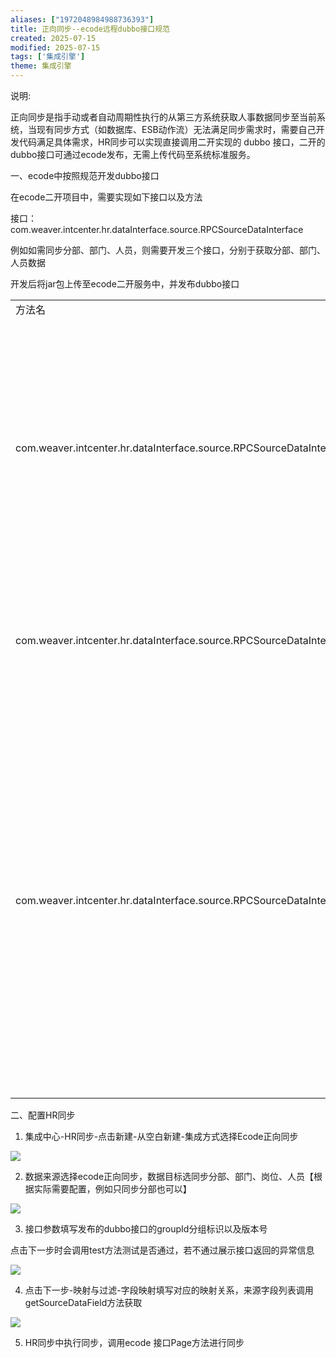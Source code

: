 ```yaml
---
aliases: ["1972048984988736393"]
title: 正向同步--ecode远程dubbo接口规范
created: 2025-07-15
modified: 2025-07-15
tags: ['集成引擎']
theme: 集成引擎
---
```


说明:

正向同步是指手动或者自动周期性执行的从第三方系统获取人事数据同步至当前系统，当现有同步方式（如数据库、ESB动作流）无法满足同步需求时，需要自己开发代码满足具体需求，HR同步可以实现直接调用二开实现的 dubbo 接口，二开的dubbo接口可通过ecode发布，无需上传代码至系统标准服务。

一、ecode中按照规范开发dubbo接口

在ecode二开项目中，需要实现如下接口以及方法

接口：com.weaver.intcenter.hr.dataInterface.source.RPCSourceDataInterface

例如如需同步分部、部门、人员，则需要开发三个接口，分别于获取分部、部门、人员数据

开发后将jar包上传至ecode二开服务中，并发布dubbo接口

|  |  |  |  |
| --- | --- | --- | --- |
| 方法名 | 入参 | 返回值 | 说明 |
| com.weaver.intcenter.hr.dataInterface.source.RPCSourceDataInterface#getSourceDataField |  | 接口返回字段列表 | 获取接口字段列表接口，用于设置字段映射，作用于【功能点1】截图 |
| com.weaver.intcenter.hr.dataInterface.source.RPCSourceDataInterface#page | 1. IPage> page 分页查询DTO  2. Map context 上下文信息 | com.weaver.intcenter.hr.dataInterface.pagination.IPage#setRecords写入实际数据返回值 | 分页获取数据 |
| com.weaver.intcenter.hr.dataInterface.source.RPCSourceDataInterface#test |  | 返回示例：  //return WeaResult.success(null);  //return WeaResult.fail("模拟失败场景",true); | 测试接口，可以编写测试逻辑用于验证和第三方系统网络是否正常等信息，返回错误信息作用于【功能点2】截图 |

二、配置HR同步

1. 集成中心-HR同步-点击新建-从空白新建-集成方式选择Ecode正向同步

![](88d456e78cd640c485aafaf41d2018e0.jpg)

2. 数据来源选择ecode正向同步，数据目标选同步分部、部门、岗位、人员【根据实际需要配置，例如只同步分部也可以】

![](cb7404fa9b6e69e75d885735fad365f6.jpg)

3. 接口参数填写发布的dubbo接口的groupId分组标识以及版本号

点击下一步时会调用test方法测试是否通过，若不通过展示接口返回的异常信息

![](bf3fd969a4bb5abd65347b696a90418b.jpg)

4. 点击下一步-映射与过滤-字段映射填写对应的映射关系，来源字段列表调用getSourceDataField方法获取

![](e83b26b7eb2ad7b3323faa09760deaba.jpg)

5. HR同步中执行同步，调用ecode 接口Page方法进行同步